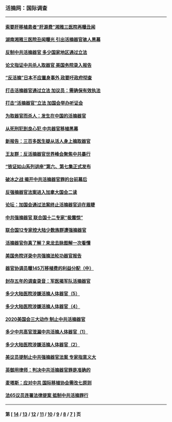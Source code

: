### 活摘网：国际调查
---
#### [索要肝移植患者“肝源费”湘雅三医院再曝丑闻](../../pages/nf5947/n14055320.md?09290430) 
#### [湖南湘雅三医院丑闻曝光 引出活摘器官骇人黑幕](../../pages/nf5947/n14051847.md?09290430) 
#### [反制中共活摘器官 多少国家地区通过立法](../../pages/nf5947/n14009863.md?09290430) 
#### [论文指证中共杀人取器官 美国务院录入报告](../../pages/nf5947/n13999890.md?09290430) 
#### [“反活摘”日本不应置身事外 政要吁政府彻查](../../pages/nf5947/n13971188.md?09290430) 
#### [打击活摘器官通过立法 加议员：需确保有效执法](../../pages/nf5947/n13886356.md?09290430) 
#### [打击“活摘器官”立法 加国会举办听证会](../../pages/nf5947/n13869362.md?09290430) 
#### [为取器官而杀人：发生在中国的活摘器官](../../pages/nf5947/n13794731.md?09290430) 
#### [从死刑犯到良心犯 中共器官移植黑幕](../../pages/nf5947/n13764669.md?09290430) 
#### [新报告：三百多医生疑从活人身上摘取器官](../../pages/nf5947/n13703044.md?09290430) 
#### [王友群：反活摘器官世界峰会聚焦中共暴行](../../pages/nf5947/n13250738.md?09290430) 
#### [“铁证如山系列讲座”第六、第七集正式发布](../../pages/nf5947/n13106287.md?09290430) 
#### [破冰之战 揭开中共活摘器官罪的台前幕后](../../pages/nf5947/n13082457.md?09290430) 
#### [反强摘器官法案进入加拿大国会二读](../../pages/nf5947/n13033450.md?09290430) 
#### [论坛：加国会通过法案终止活摘器官迫在眉睫](../../pages/nf5947/n13029839.md?09290430) 
#### [中共强摘器官 联合国十二专家“极震惊”](../../pages/nf5947/n13024313.md?09290430) 
#### [联合国12专家控大陆少数族群遭强摘器官](../../pages/nf5947/n13023877.md?09290430) 
#### [活摘器官你真了解？来龙去脉图解一次看懂](../../pages/nf5947/n13013820.md?09290430) 
#### [美国务院详录中共强摘法轮功器官报告](../../pages/nf5947/n12944519.md?09290430) 
#### [器官协调员曝145万移植费的利益分配（中）](../../pages/nf5947/n12894547.md?09290430) 
#### [封存五年的调查录音：军医揭军队活摘器官](../../pages/nf5947/n12798692.md?09290430) 
#### [多少大陆医院涉嫌活摘人体器官（5）](../../pages/nf5947/n12768383.md?09290430) 
#### [多少大陆医院涉嫌活摘人体器官（4）](../../pages/nf5947/n12664434.md?09290430) 
#### [2020美国会三大动作 制止中共活摘器官](../../pages/nf5947/n12682004.md?09290430) 
#### [多少中共高官泄漏中共活摘人体器官（1）](../../pages/nf5947/n12671234.md?09290430) 
#### [多少大陆医院涉嫌活摘人体器官（2）](../../pages/nf5947/n12655589.md?09290430) 
#### [美议员提制止中共强摘器官法案 专家指意义大](../../pages/nf5947/n12630561.md?09290430) 
#### [英御用律师：判决中共活摘器官罪是准确的](../../pages/nf5947/n12580740.md?09290430) 
#### [麦塔斯：应对中共 国际移植协会需改七原则](../../pages/nf5947/n12514711.md?09290430) 
#### [法65议员连署法律提案 抵制中共活摘罪行](../../pages/nf5947/n12437047.md?09290430) 

---
#### 第 [ [14](./14.md?09290430) / [13](./13.md?09290430) / [12](./12.md?09290430) / [11](./11.md?09290430) / [10](./10.md?09290430) / [9](./9.md?09290430) / [8](./8.md?09290430) / [7](./7.md?09290430) ] 页
